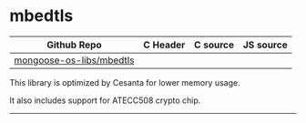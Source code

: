 # mbedtls
| Github Repo | C Header | C source  | JS source |
| ----------- | -------- | --------  | ----------------- |
| [mongoose-os-libs/mbedtls](https://github.com/mongoose-os-libs/mbedtls) | [](https://github.com/mongoose-os-libs/mbedtls/tree/master/include/) | &nbsp;  | &nbsp;         |



This library is optimized by Cesanta for lower memory usage.

It also includes support for ATECC508 crypto chip.


 ----- 
